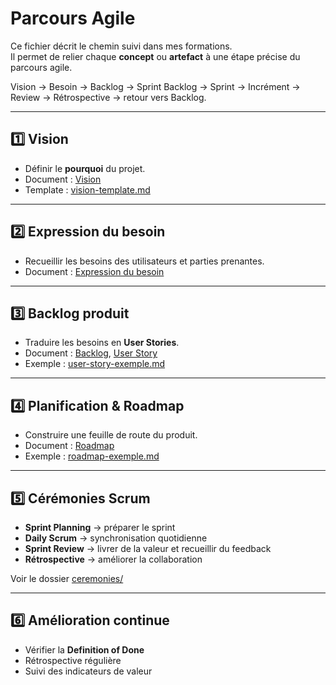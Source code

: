 # Parcours Agile  

Ce fichier décrit le chemin suivi dans mes formations.  
Il permet de relier chaque **concept** ou **artefact** à une étape précise du parcours agile.  

Vision → Besoin → Backlog → Sprint Backlog → Sprint → Incrément → Review → Rétrospective → retour vers Backlog.

---

## 1️⃣ Vision  

- Définir le **pourquoi** du projet.  
- Document : [Vision](./artefacts/vision.md)  
- Template : [vision-template.md](outils/templates/vision-template.md)  

---

## 2️⃣ Expression du besoin  

- Recueillir les besoins des utilisateurs et parties prenantes.  
- Document : [Expression du besoin](artefacts/expression-du-besoin.md)  

---

## 3️⃣ Backlog produit  

- Traduire les besoins en **User Stories**.  
- Document : [Backlog](artefacts/backlog.md), [User Story](artefacts/user-story.md)  
- Exemple : [user-story-exemple.md](outils/exemples/user-story-exemple.md)  

---

## 4️⃣ Planification & Roadmap  

- Construire une feuille de route du produit.  
- Document : [Roadmap](artefacts/roadmap.md)  
- Exemple : [roadmap-exemple.md](outils/exemples/roadmap-exemple.md)  

---

## 5️⃣ Cérémonies Scrum  

- **Sprint Planning** → préparer le sprint  
- **Daily Scrum** → synchronisation quotidienne  
- **Sprint Review** → livrer de la valeur et recueillir du feedback  
- **Rétrospective** → améliorer la collaboration  

Voir le dossier [ceremonies/](ceremonies)  

---

## 6️⃣ Amélioration continue  

- Vérifier la **Definition of Done**  
- Rétrospective régulière  
- Suivi des indicateurs de valeur  
